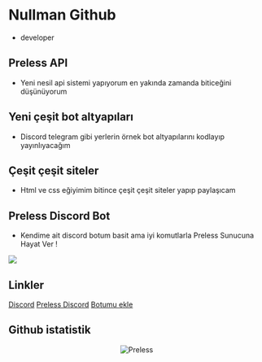 # Nullman Github
 
 - developer
 
## Preless API

- Yeni nesil api sistemi yapıyorum en yakında zamanda biticeğini düşünüyorum

## Yeni çeşit bot altyapıları

- Discord telegram gibi yerlerin örnek bot altyapılarını kodlayıp yayınlıyacağım

## Çeşit çeşit siteler

- Html ve css eğiyimim bitince çeşit çeşit siteler yapıp paylaşıcam

## Preless Discord Bot

- Kendime ait discord botum basit ama iyi komutlarla Preless Sunucuna Hayat Ver !

![](https://media.discordapp.net/attachments/759642306897903646/780496118764666890/preless.gif?width=655&height=135)

## Linkler

[Discord](https://discord.gg/XREPgrxzX8)
[Preless Discord](https://www.preless.tk/destek)
[Botumu ekle](https://www.preless.tk/ekle)

## Github istatistik

<p align="center"><img src="https://github-readme-stats.vercel.app/api?username=NullMaan&theme=dark&show_icons=true" alt="Preless" /></p>


